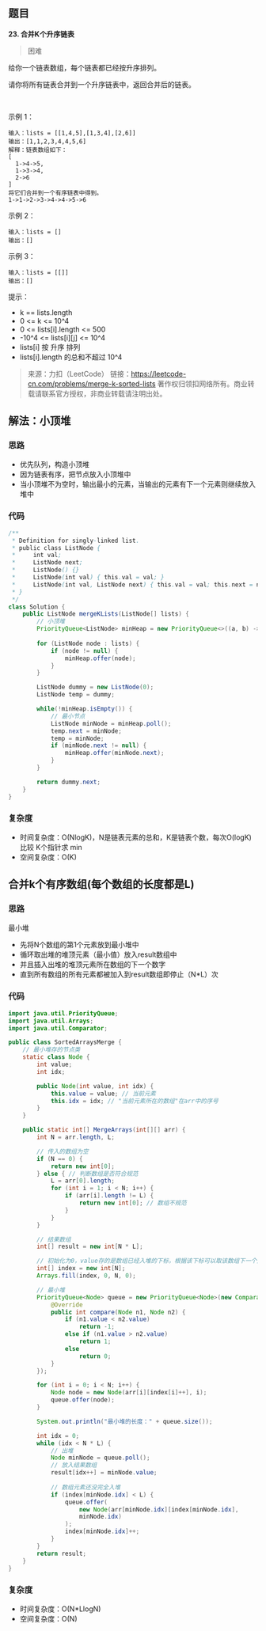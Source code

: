 ## 题目
**23. 合并K个升序链表**
>困难

给你一个链表数组，每个链表都已经按升序排列。

请你将所有链表合并到一个升序链表中，返回合并后的链表。

 

示例 1：
```
输入：lists = [[1,4,5],[1,3,4],[2,6]]
输出：[1,1,2,3,4,4,5,6]
解释：链表数组如下：
[
  1->4->5,
  1->3->4,
  2->6
]
将它们合并到一个有序链表中得到。
1->1->2->3->4->4->5->6
```
示例 2：
```
输入：lists = []
输出：[]
```
示例 3：
```
输入：lists = [[]]
输出：[]
```

提示：
* k == lists.length
* 0 <= k <= 10^4
* 0 <= lists[i].length <= 500
* -10^4 <= lists[i][j] <= 10^4
* lists[i] 按 升序 排列
* lists[i].length 的总和不超过 10^4

>来源：力扣（LeetCode）
链接：https://leetcode-cn.com/problems/merge-k-sorted-lists
著作权归领扣网络所有。商业转载请联系官方授权，非商业转载请注明出处。

## 解法：小顶堆
### 思路
* 优先队列，构造小顶堆
* 因为链表有序，把节点放入小顶堆中
* 当小顶堆不为空时，输出最小的元素，当输出的元素有下一个元素则继续放入堆中


### 代码
```java
/**
 * Definition for singly-linked list.
 * public class ListNode {
 *     int val;
 *     ListNode next;
 *     ListNode() {}
 *     ListNode(int val) { this.val = val; }
 *     ListNode(int val, ListNode next) { this.val = val; this.next = next; }
 * }
 */
class Solution {
    public ListNode mergeKLists(ListNode[] lists) {
        // 小顶堆
        PriorityQueue<ListNode> minHeap = new PriorityQueue<>((a, b) -> a.val - b.val);
      
        for (ListNode node : lists) {
            if (node != null) {
                minHeap.offer(node);
            }
        }

        ListNode dummy = new ListNode(0);
        ListNode temp = dummy;

        while(!minHeap.isEmpty()) {
            // 最小节点
            ListNode minNode = minHeap.poll();
            temp.next = minNode;
            temp = minNode;
            if (minNode.next != null) {
                minHeap.offer(minNode.next);
            }
        }

        return dummy.next;
    }
}
```
### 复杂度
* 时间复杂度：O(NlogK)，N是链表元素的总和，K是链表个数，每次O(logK) 比较 K个指针求 min
* 空间复杂度：O(K)

## 合并k个有序数组(每个数组的长度都是L)
### 思路
最小堆

* 先将N个数组的第1个元素放到最小堆中
* 循环取出堆的堆顶元素（最小值）放入result数组中
* 并且插入出堆的堆顶元素所在数组的下一个数字
* 直到所有数组的所有元素都被加入到result数组即停止（N*L）次
### 代码
```java
import java.util.PriorityQueue;
import java.util.Arrays;
import java.util.Comparator;

public class SortedArraysMerge {
    // 最小堆存的节点类
    static class Node {
        int value;
        int idx;

        public Node(int value, int idx) {
            this.value = value; // 当前元素
            this.idx = idx; // "当前元素所在的数组"在arr中的序号
        }
    }

    public static int[] MergeArrays(int[][] arr) {
        int N = arr.length, L;

        // 传入的数组为空
        if (N == 0) {
            return new int[0];
        } else { // 判断数组是否符合规范
            L = arr[0].length;
            for (int i = 1; i < N; i++) {
                if (arr[i].length != L) {
                    return new int[0]; // 数组不规范
                }
            }
        }

        // 结果数组
        int[] result = new int[N * L];

        // 初始化为0，value存的是数组已经入堆的下标，根据该下标可以取该数组下一个入堆的元素
        int[] index = new int[N];
        Arrays.fill(index, 0, N, 0);

        // 最小堆
        PriorityQueue<Node> queue = new PriorityQueue<Node>(new Comparator<Node>() {
            @Override
            public int compare(Node n1, Node n2) {
                if (n1.value < n2.value)
                    return -1;
                else if (n1.value > n2.value)
                    return 1;
                else
                    return 0;
            }
        });

        for (int i = 0; i < N; i++) {
            Node node = new Node(arr[i][index[i]++], i);
            queue.offer(node);
        }

        System.out.println("最小堆的长度：" + queue.size());

        int idx = 0;
        while (idx < N * L) {
            // 出堆
            Node minNode = queue.poll();
            // 放入结果数组
            result[idx++] = minNode.value;
            
            // 数组元素还没完全入堆
            if (index[minNode.idx] < L) {
                queue.offer(
                    new Node(arr[minNode.idx][index[minNode.idx], 
                    minNode.idx)
                );
                index[minNode.idx]++;
            }
        }
        return result;
    }
}
```
### 复杂度
* 时间复杂度：O(N*LlogN)
* 空间复杂度：O(N)